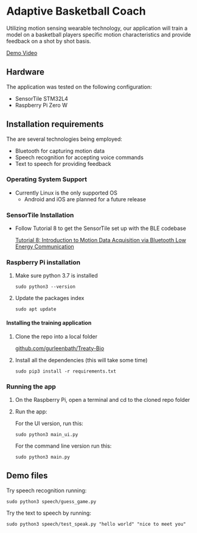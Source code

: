 # Adaptive Basketball Coach

Utilizing motion sensing wearable technology, our application will train a 
model on a basketball players specific motion characteristics and provide 
feedback on a shot by shot basis.

[Demo Video](https://vimeo.com/446272449)

## Hardware
The application was tested on the following configuration:
* SensorTile STM32L4  
* Raspberry Pi Zero W

## Installation requirements

The are several technologies being employed:
* Bluetooth for capturing motion data
* Speech recognition for accepting voice commands
* Text to speech for providing feedback

 
### Operating System Support
* Currently Linux is the only supported OS
    * Android and iOS are planned for a future release 
    
### SensorTile Installation
* Follow Tutorial 8 to get the SensorTile set up with the BLE codebase

    [Tutorial 8: Introduction to Motion Data Acquisition via Bluetooth Low Energy Communication](https://drive.google.com/open?id=1JVyw8-XIxEEnwGrHeDo7190aznLs3eTf)
    

### Raspberry Pi installation
1. Make sure python 3.7 is installed

    <code>sudo python3 --version</code>

2. Update the packages index

    <code>sudo apt update</code>


#### Installing the training application
1. Clone the repo into a local folder
    
    [github.com/gurleenbath/Treaty-Bio](https://github.com/gurleenbath/Treaty-Bio)

    
3.  Install all the dependencies (this will take some time) 

    <code>sudo pip3 install -r requirements.txt</code>

    
### Running the app
1. On the Raspberry Pi, open a terminal and cd to the cloned repo folder
2. Run the app:
    
    For the UI version, run this:
    
    <code>sudo python3 main_ui.py</code>
    
    For the command line version run this:
    
    <code>sudo python3 main.py</code>
    


## Demo files
Try speech recognition running:

    sudo python3 speech/guess_game.py

Try the text to speech by running:
   
    sudo python3 speech/test_speak.py "hello world" "nice to meet you"
    
    
